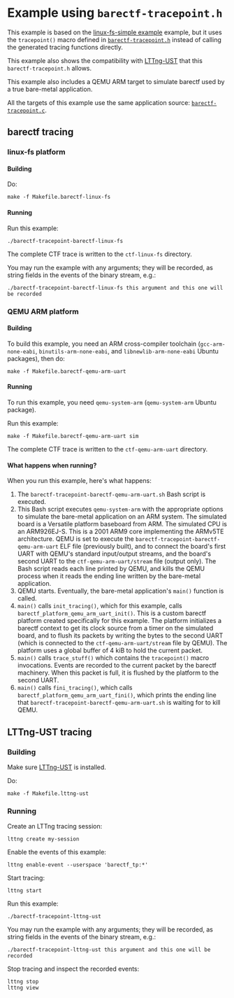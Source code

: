 # Example using `barectf-tracepoint.h`

This example is based on the [linux-fs-simple example](../linux-fs-simple)
example, but it uses the `tracepoint()` macro defined in
[`barectf-tracepoint.h`](../../../extra/barectf-tracepoint.h) instead of
calling the generated tracing functions directly.

This example also shows the compatibility with
[LTTng-UST](http://lttng.org/) that this `barectf-tracepoint.h` allows.

This example also includes a QEMU ARM target to simulate barectf used by
a true bare-metal application.

All the targets of this example use the same application source:
[`barectf-tracepoint.c`](barectf-tracepoint.c).


## barectf tracing

### linux-fs platform

#### Building

Do:

    make -f Makefile.barectf-linux-fs


#### Running

Run this example:

    ./barectf-tracepoint-barectf-linux-fs

The complete CTF trace is written to the `ctf-linux-fs` directory.

You may run the example with any arguments; they will be recorded,
as string fields in the events of the binary stream, e.g.:

    ./barectf-tracepoint-barectf-linux-fs this argument and this one will be recorded


### QEMU ARM platform

#### Building

To build this example, you need an ARM cross-compiler toolchain
(`gcc-arm-none-eabi`, `binutils-arm-none-eabi`, and
`libnewlib-arm-none-eabi` Ubuntu packages), then do:

    make -f Makefile.barectf-qemu-arm-uart


#### Running

To run this example, you need `qemu-system-arm` (`qemu-system-arm`
Ubuntu package).

Run this example:

    make -f Makefile.barectf-qemu-arm-uart sim

The complete CTF trace is written to the `ctf-qemu-arm-uart` directory.


#### What happens when running?

When you run this example, here's what happens:

  1. The `barectf-tracepoint-barectf-qemu-arm-uart.sh` Bash script
     is executed.
  2. This Bash script executes `qemu-system-arm` with the appropriate
     options to simulate the bare-metal application on an ARM system.
     The simulated board is a Versatile platform baseboard from ARM. The
     simulated CPU is an ARM926EJ-S. This is a 2001 ARM9 core
     implementing the ARMv5TE architecture. QEMU is set to execute the
     `barectf-tracepoint-barectf-qemu-arm-uart` ELF file (previously
     built), and to connect the board's first UART with QEMU's standard
     input/output streams, and the board's second UART to the
     `ctf-qemu-arm-uart/stream` file (output only). The Bash script
     reads each line printed by QEMU, and kills the QEMU process when
     it reads the ending line written by the bare-metal application.
  3. QEMU starts. Eventually, the bare-metal application's
     `main()` function is called.
  4. `main()` calls `init_tracing()`, which for this example, calls
     `barectf_platform_qemu_arm_uart_init()`. This is a custom barectf
     platform created specifically for this example. The platform
     initializes a barectf context to get its clock source from a timer
     on the simulated board, and to flush its packets by writing the
     bytes to the second UART (which is connected to the
     `ctf-qemu-arm-uart/stream` file by QEMU). The platform uses a
     global buffer of 4 kiB to hold the current packet.
  5. `main()` calls `trace_stuff()` which contains the `tracepoint()`
     macro invocations. Events are recorded to the current packet by
     the barectf machinery. When this packet is full, it is flushed
     by the platform to the second UART.
  6. `main()` calls `fini_tracing()`, which calls
     `barectf_platform_qemu_arm_uart_fini()`, which prints the
     ending line that `barectf-tracepoint-barectf-qemu-arm-uart.sh`
     is waiting for to kill QEMU.


## LTTng-UST tracing

### Building

Make sure [LTTng-UST](http://lttng.org/) is installed.

Do:

    make -f Makefile.lttng-ust


### Running

Create an LTTng tracing session:

    lttng create my-session

Enable the events of this example:

    lttng enable-event --userspace 'barectf_tp:*'

Start tracing:

    lttng start

Run this example:

    ./barectf-tracepoint-lttng-ust

You may run the example with any arguments; they will be recorded,
as string fields in the events of the binary stream, e.g.:

    ./barectf-tracepoint-lttng-ust this argument and this one will be recorded

Stop tracing and inspect the recorded events:

    lttng stop
    lttng view
